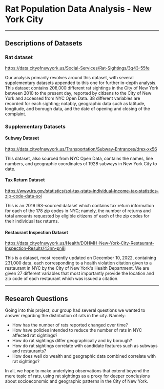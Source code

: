 # Rat Population Data Analysis - New York City

<hr>

## Descriptions of Datasets

### Rat dataset

https://data.cityofnewyork.us/Social-Services/Rat-Sightings/3q43-55fe

Our analysis primarily revolves around this dataset, with several supplementary datasets appended to this one for further in-depth analysis. This dataset contains 208,000 different rat sightings in the City of New York between 2010 to the present day, reported by citizens to the City of New York and accessed from NYC Open Data. 38 different variables are recorded for each sighting; notably, geographic data such as latitude, longitude, and borough data, and the date of opening and closing of the complaint. 

### Supplementary Datasets

#### Subway Dataset

https://data.cityofnewyork.us/Transportation/Subway-Entrances/drex-xx56

This dataset, also sourced from NYC Open Data, contains the names, line numbers, and geographic coordinates of 1928 subways in New York City to date.

#### Tax Return Dataset

https://www.irs.gov/statistics/soi-tax-stats-individual-income-tax-statistics-zip-code-data-soi

This is an 2019 IRS-sourced dataset which contains tax return information for each of the 178 zip codes in NYC; namely, the number of returns and total amounts requested by eligible citizens of each of the zip codes for their individual tax returns.

#### Restaurant Inspection Dataset

https://data.cityofnewyork.us/Health/DOHMH-New-York-City-Restaurant-Inspection-Results/43nn-pn8j

This is a dataset, most recently updated on December 10, 2022, containing 231,000 data, each corresponding to a health violation citation given to a restaurant in NYC by the City of New York's Health Department. We are given 27 different variables that most importantly provide the location and zip code of each restaurant which was issued a citation.

<hr>

## Research Questions

Going into this project, our group had several questions we wanted to answer regarding the distribution of rats in the city. Namely:

* How has the number of rats reported changed over time?
* How have policies intended to reduce the number of rats in NYC affected rat sightings?
* How do rat sightings differ geographically and by borough?
* How do rat sightings correlate with candidate features such as subways and restaurants?
* How does well do wealth and geographic data combined correlate with rat sightings?

In all, we hope to make underlying observations that extend beyond the mere topic of rats, using rat sightings as a proxy for deeper conclusions about socioeconomic and geographic patterns in the City of New York.

